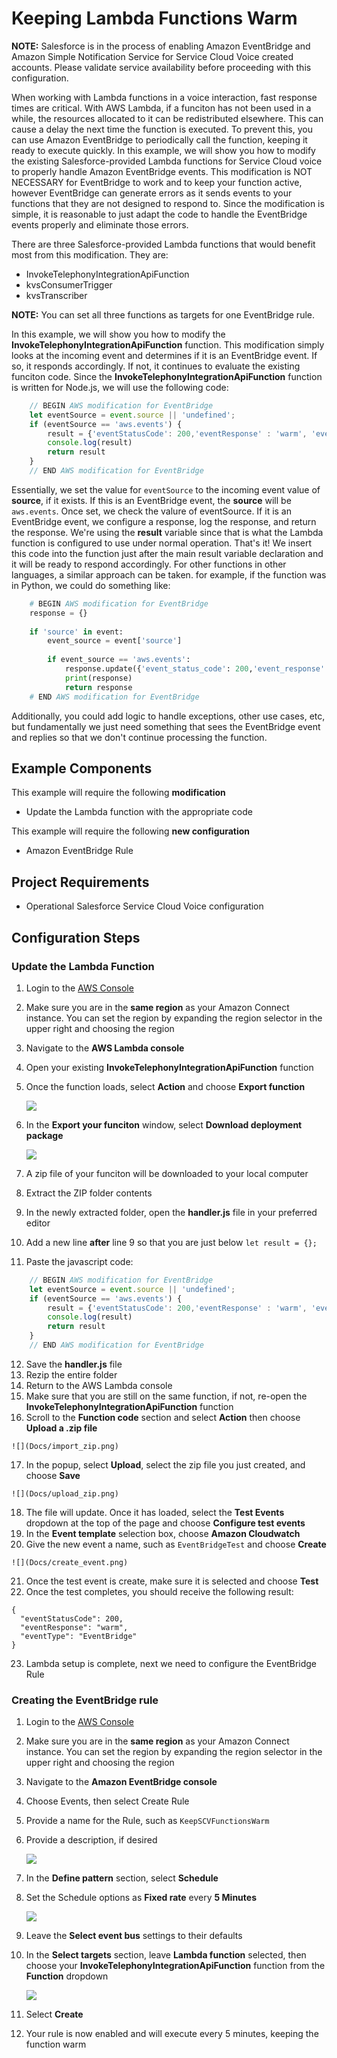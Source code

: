 # Keeping Lambda Functions Warm

**NOTE:** Salesforce is in the process of enabling Amazon EventBridge and Amazon Simple Notification Service for Service Cloud Voice created accounts. Please validate service availability before proceeding with this configuration.

When working with Lambda functions in a voice interaction, fast response times are critical. With AWS Lambda, if a funciton has not been used in a while, the resources allocated to it can be redistributed elsewhere. This can cause a delay the next time the function is executed. To prevent this, you can use Amazon EventBridge to periodically call the function, keeping it ready to execute quickly. In this example, we will show you how to modify the existing Salesforce-provided Lambda functions for Service Cloud voice to properly handle Amazon EventBridge events. This modification is NOT NECESSARY for EventBridge to work and to keep your function active, however EventBridge can generate errors as it sends events to your functions that they are not designed to respond to. Since the modification is simple, it is reasonable to just adapt the code to handle the EventBridge events properly and eliminate those errors. 

There are three Salesforce-provided Lambda functions that would benefit most from this modification. They are:
- InvokeTelephonyIntegrationApiFunction
- kvsConsumerTrigger
- kvsTranscriber

**NOTE:** You can set all three functions as targets for one EventBridge rule.

In this example, we will show you how to modify the **InvokeTelephonyIntegrationApiFunction** function. This modification simply looks at the incoming event and determines if it is an EventBridge event. If so, it responds accordingly. If not, it continues to evaluate the existing funciton code. Since the **InvokeTelephonyIntegrationApiFunction** function is written for Node.js, we will use the following code:

````javascript
    // BEGIN AWS modification for EventBridge
    let eventSource = event.source || 'undefined';
    if (eventSource == 'aws.events') {
        result = {'eventStatusCode': 200,'eventResponse' : 'warm', 'eventType' : 'EventBridge'};
        console.log(result)
        return result
    }
    // END AWS modification for EventBridge
````

Essentially, we set the value for `eventSource` to the incoming event value of **source**, if it exists. If this is an EventBridge event, the **source** will be `aws.events`. Once set, we check the valure of eventSource. If it is an EventBridge event, we configure a response, log the response, and return the response. We're using the **result** variable since that is what the Lambda function is configured to use under normal operation. That's it! We insert this code into the function just after the main result variable declaration and it will be ready to respond accordingly. For other functions in other languages, a similar approach can be taken. for example, if the function was in Python, we could do something like:

````python
    # BEGIN AWS modification for EventBridge
    response = {}
    
    if 'source' in event:
        event_source = event['source']
    
        if event_source == 'aws.events':
            response.update({'event_status_code': 200,'event_response' : 'warm', 'event_type' : 'EventBridge'})
            print(response)
            return response
    # END AWS modification for EventBridge
````

Additionally, you could add logic to handle exceptions, other use cases, etc, but fundamentally we just need something that sees the EventBridge event and replies so that we don't continue processing the function.

## Example Components
This example will require the following **modification**
- Update the Lambda function with the appropriate code

This example will require the following **new configuration**
- Amazon EventBridge Rule
    
## Project Requirements
- Operational Salesforce Service Cloud Voice configuration

## Configuration Steps
### Update the Lambda Function
1.  Login to the [AWS Console](https://console.aws.amazon.com/console/home)
2.  Make sure you are in the **same region** as your Amazon Connect instance. You can set the region by expanding the region selector in the upper right and choosing the region
3.  Navigate to the **AWS Lambda console**
4.  Open your existing **InvokeTelephonyIntegrationApiFunction** function
5.  Once the function loads, select **Action** and choose **Export function**

    ![](Docs/export_action.png)
    
6.  In the **Export your funciton** window, select **Download deployment package**

    ![](Docs/export_function.png)

7.  A zip file of your funciton will be downloaded to your local computer
8.  Extract the ZIP folder contents
9.  In the newly extracted folder, open the **handler.js** file in your preferred editor
10. Add a new line **after** line 9 so that you are just below `let result = {};`
11. Paste the javascript code:
````javascript
    // BEGIN AWS modification for EventBridge
    let eventSource = event.source || 'undefined';
    if (eventSource == 'aws.events') {
        result = {'eventStatusCode': 200,'eventResponse' : 'warm', 'eventType' : 'EventBridge'};
        console.log(result)
        return result
    }
    // END AWS modification for EventBridge
````
12.  Save the **handler.js** file
13.  Rezip the entire folder
14.  Return to the AWS Lambda console
15.  Make sure that you are still on the same function, if not, re-open the **InvokeTelephonyIntegrationApiFunction** function
16.  Scroll to the **Function code** section and select **Action** then choose **Upload a .zip file**

    ![](Docs/import_zip.png)

17.  In the popup, select **Upload**, select the zip file you just created, and choose **Save**

    ![](Docs/upload_zip.png)

18.  The file will update. Once it has loaded, select the **Test Events** dropdown at the top of the page and choose **Configure test events**
19.  In the **Event template** selection box, choose **Amazon Cloudwatch**
20.  Give the new event a name, such as `EventBridgeTest` and choose **Create**

    ![](Docs/create_event.png)

21.  Once the test event is create, make sure it is selected and choose **Test**
22.  Once the test completes, you should receive the following result:
````
{
  "eventStatusCode": 200,
  "eventResponse": "warm",
  "eventType": "EventBridge"
}
````
23.  Lambda setup is complete, next we need to configure the EventBridge Rule

### Creating the EventBridge rule
1.  Login to the [AWS Console](https://console.aws.amazon.com/console/home)
2.  Make sure you are in the **same region** as your Amazon Connect instance. You can set the region by expanding the region selector in the upper right and choosing the region
3.  Navigate to the **Amazon EventBridge console**
4.  Choose Events, then select Create Rule
5.  Provide a name for the Rule, such as `KeepSCVFunctionsWarm`
6.  Provide a description, if desired

    ![](Docs/create.png)
    
7.  In the **Define pattern** section, select **Schedule**
8.  Set the Schedule options as **Fixed rate** every **5 Minutes**

    ![](Docs/pattern.png)
    
9.  Leave the **Select event bus** settings to their defaults
10. In the **Select targets** section, leave **Lambda function** selected, then choose your **InvokeTelephonyIntegrationApiFunction** function from the **Function** dropdown

    ![](Docs/targets.png)
    
11. Select **Create**
12. Your rule is now enabled and will execute every 5 minutes, keeping the function warm
